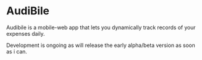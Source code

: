 # AudiBile
Audibile is a mobile-web app that lets you dynamically track records of your expenses daily.

Development is ongoing as will release the early alpha/beta version as soon as i can.
